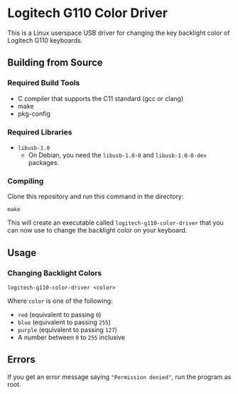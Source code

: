 # Logitech G110 Color Driver

This is a Linux userspace USB driver for changing the key backlight color of Logitech G110 keyboards.

## Building from Source

### Required Build Tools
- C compiler that supports the C11 standard (gcc or clang)
- make
- pkg-config

### Required Libraries
- `libusb-1.0`
  - On Debian, you need the `libusb-1.0-0` and `libusb-1.0-0-dev` packages.

### Compiling

Clone this repository and run this command in the directory:

```
make
```

This will create an executable called `logitech-g110-color-driver` that you can now use to change the backlight color on your keyboard.

## Usage

### Changing Backlight Colors
```
logitech-g110-color-driver <color>
```

Where `color` is one of the following:

- `red` (equivalent to passing `0`)
- `blue` (equivalent to passing `255`)
- `purple` (equivalent to passing `127`)
- A number between `0` to `255` inclusive

## Errors
If you get an error message saying `"Permission denied"`, run the program as root.